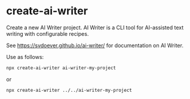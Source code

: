 # create-ai-writer

Create a new AI Writer project. AI Writer is a CLI tool for AI-assisted text writing with configurable recipes. 

See https://svdoever.github.io/ai-writer/ for documentation on AI Writer.

Use as follows:

```bash 
npx create-ai-writer ai-writer-my-project
```

or

```bash
npx create-ai-writer ../../ai-writer-my-project
```

